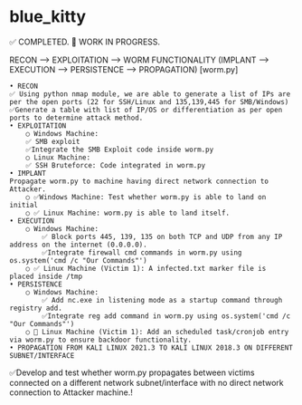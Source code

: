 # blue_kitty



✅ COMPLETED.
🤔 WORK IN PROGRESS.
	
RECON --> EXPLOITATION --> WORM FUNCTIONALITY (IMPLANT --> EXECUTION --> PERSISTENCE --> PROPAGATION) [worm.py]

	• RECON
	✅ Using python nmap module, we are able to generate a list of IPs are per the open ports (22 for SSH/Linux and 135,139,445 for SMB/Windows)
	✅Generate a table with list of IP/OS or differentiation as per open ports to determine attack method. 
	• EXPLOITATION
		○ Windows Machine:
		✅ SMB exploit
		✅Integrate the SMB Exploit code inside worm.py
		○ Linux Machine: 
		✅ SSH Bruteforce: Code integrated in worm.py
	• IMPLANT
	Propagate worm.py to machine having direct network connection to Attacker.
		○ ✅Windows Machine: Test whether worm.py is able to land on initial 
		○ ✅ Linux Machine: worm.py is able to land itself.
	• EXECUTION
		○ Windows Machine: 
			✅ Block ports 445, 139, 135 on both TCP and UDP from any IP address on the internet (0.0.0.0).
			✅Integrate firewall cmd commands in worm.py using os.system('cmd /c "Our Commands"')
		○ ✅ Linux Machine (Victim 1): A infected.txt marker file is placed inside /tmp
	• PERSISTENCE
		○ Windows Machine:
			✅ Add nc.exe in listening mode as a startup command through registry add.
			✅Integrate reg add command in worm.py using os.system('cmd /c "Our Commands"')
		○ 🤔 Linux Machine (Victim 1): Add an scheduled task/cronjob entry via worm.py to ensure backdoor functionality.
	• PROPAGATION FROM KALI LINUX 2021.3 TO KALI LINUX 2018.3 ON DIFFERENT SUBNET/INTERFACE
✅Develop and test whether worm.py propagates between victims connected on a different network subnet/interface with no direct network connection to Attacker machine.!
